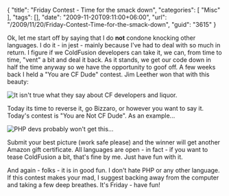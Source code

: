{
	"title": "Friday Contest - Time for the smack down",
	"categories": [
		"Misc"
	],
	"tags": [],
	"date": "2009-11-20T09:11:00+06:00",
	"url": "/2009/11/20/Friday-Contest-Time-for-the-smack-down",
	"guid": "3615"
}

Ok, let me start off by saying that I do <b>not</b> condone knocking other languages. I do it - in jest - mainly because I've had to deal with so much in return. I figure if we ColdFusion developers can take it, we can, from time to time, "vent" a bit and deal it back. As it stands, we get our code down in half the time anyway so we have the opportunity to goof off. A few weeks back I held a "You are CF Dude" contest. Jim Leether won that with this beauty:

<img src="http://static.raymondcamden.com/images/jimcfdude.jpg" title="It isn't true what they say about CF developers and liquor.">

Today its time to reverse it, go Bizzaro, or however you want to say it. Today's contest is "You are Not CF Dude". As an example...

<img src="http://static.raymondcamden.com/images/cfjedi/anticfdude.png" title="PHP devs probably won't get this...">

Submit your best picture (work safe please) and the winner will get another Amazon gift certificate. All languages are open - in fact - if you want to tease ColdFusion a bit, that's fine by me. Just have fun with it.

And again - folks - it is in good fun. I don't hate PHP or any other language. If this contest makes your mad, I suggest backing away from the computer and taking a few deep breathes. It's Friday - have fun!